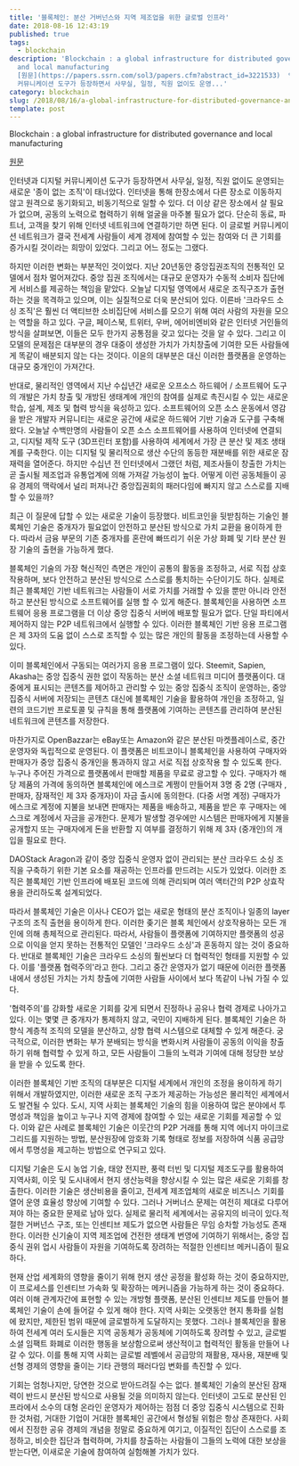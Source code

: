 ```yaml
---
title: '블록체인: 분산 거버넌스와 지역 제조업을 위한 글로벌 인프라'
date: 2018-08-16 12:43:19
published: true
tags:
  - blockchain
description: 'Blockchain : a global infrastructure for distributed governance
  and local manufacturing
  [원문](https://papers.ssrn.com/sol3/papers.cfm?abstract_id=3221533)  인터넷과 디지털
  커뮤니케이션 도구가 등장하면서 사무실, 일정, 직원 없이도 운영...'
category: blockchain
slug: /2018/08/16/a-global-infrastructure-for-distributed-governance-and-local-manufacturing/
template: post
---
```


Blockchain : a global infrastructure for distributed governance and local manufacturing

[원문](https://papers.ssrn.com/sol3/papers.cfm?abstract_id=3221533)

인터넷과 디지털 커뮤니케이션 도구가 등장하면서 사무실, 일정, 직원 없이도 운영되는 새로운 '종이 없는 조직'이 태너았다. 인터넷을 통해 한장소에서 다른 장소로 이동하지 않고 원격으로 동기화되고, 비동기적으로 일할 수 있다. 더 이상 같은 장소에서 살 필요가 없으며, 공동의 노력으로 협력하기 위해 얼굴을 마주볼 필요가 없다. 단순히 동료, 파트너, 고객을 찾기 위해 인터넷 네트워크에 연결하기만 하면 된다. 이 글로벌 커뮤니케이션 네트워크가 결국 전세계 사람들이 세계 경제에 참여할 수 있는 참여와 더 큰 기회를 증가시킬 것이라는 희망이 있었다. 그리고 어느 정도는 그랬다.

하지만 이러한 변화는 부분적인 것이었다. 지난 20년동안 중앙집권조직의 전통적인 모델에서 점차 멀어져갔다. 중앙 집권 조직에서는 대규모 운영자가 수동적 소비자 집단에게 서비스를 제공하는 책임을 맡았다. 오늘날 디지털 영역에서 새로운 조직구조가 출현하는 것을 목격하고 있으며, 이는 실질적으로 더욱 분산되어 있다. 이른바 '크라우드 소싱 조직'은 훨씬 더 액티브한 소비집단에 서비스를 모으기 위해 여러 사람의 자원을 모으는 역할을 하고 있다. 구글, 페이스북, 트위터, 우버, 에어비엔비와 같은 인터넷 거인들의 방식을 살펴보면, 이들은 모두 한가지 공통점을 갖고 있다는 것을 알 수 있다. 그리고 이 모델의 문제점은 대부분의 경우 대중이 생성한 가치가 가치창출에 기여한 모든 사람들에게 똑같이 배분되지 않는 다는 것이다. 이윤의 대부분은 대신 이러한 플랫폼을 운영하는 대규모 중개인이 가져간다.

반대로, 물리적인 영역에서 지난 수십년간 새로운 오프소스 하드웨어 / 소프트웨어 도구의 개발은 가치 창출 및 개방된 생태계에 개인의 참여를 실제로 촉진시킬 수 있는 새로운 학습, 설계, 제조 및 협력 방식을 육성하고 있다. 소프트웨어의 오픈 소스 운동에서 영감을 받은 개발자 커뮤니티는 새로운 공간에 새로운 하드웨어 기반 기술과 도구를 구축해왔다. 오늘날 수백만명의 사람들이 오픈 소스 소프트웨어를 사용하여 인터넷에 연결되고, 디지털 제작 도구 (3D프린터 포함)를 사용하여 세계에서 가장 큰 분산 및 제조 생태계를 구축한다. 이는 디지털 및 물리적으로 생산 수단의 동등한 재분배를 위한 새로운 잠재력을 열어준다. 하지만 수십년 전 인터넷에서 그랬던 처럼, 제조사들이 창출한 가치는 곧 출시될 제조업과 유통업계에 의해 가져갈 가능성이 높다. 어떻게 이런 공동체들이 공유 경제의 맥락에서 널리 퍼져나간 중앙집권회의 패러다임에 빠지지 않고 스스로를 지배할 수 있을까?

최근 이 질문에 답할 수 있는 새로운 기술이 등장했다. 비트코인을 뒷받침하는 기술인 블록체인 기술은 중개자가 필요없이 안전하고 분산된 방식으로 가치 교환을 용이하게 한다. 따라서 금융 부문의 기존 중개자를 혼란에 빠뜨리기 쉬운 가상 화폐 및 기타 분산 원장 기술의 출현을 가능하게 했다.

블록체인 기술의 가장 혁신적인 측면은 개인이 공통의 활동을 조정하고, 서로 직접 상호 작용하며, 보다 안전하고 분산된 방식으로 스스로를 통치하는 수단이기도 하다. 실제로 최근 블록체인 기반 네트워크는 사람들이 서로 가치를 거래할 수 있을 뿐만 아니라 안전하고 분산된 방식으로 소프트웨어를 실행 할 수 있게 해준다. 블록체인을 사용하면 소프트웨어 응용 프로그램을 더 이상 중앙 집중식 서버에 배포할 필요가 없다. 단일 파티에서 제어하지 않는 P2P 네트워크에서 실행할 수 있다. 이러한 블록체인 기반 응용 프로그램은 제 3자의 도움 없이 스스로 조직할 수 있는 많은 개인의 활동을 조정하는데 사용할 수 있다.

이미 블록체인에서 구동되는 여러가지 응용 프로그램이 있다. Steemit, Sapien, Akasha는 중앙 집중식 권한 없이 작동하는 분산 소셜 네트워크 미디어 플랫폼이다. 대중에게 표시되는 콘텐츠를 제어하고 관리할 수 있는 중앙 집중식 조직이 운영하는, 중앙집중식 서버에 저장되는 콘텐츠 대신에 블록체인 기술을 활용하여 개인을 조정하고, 일련의 코드기반 프로토콜 및 규칙을 통해 플랫폼에 기여하는 콘텐츠를 관리하여 분산된 네트워크에 콘텐츠를 저장한다.

마찬가지로 OpenBazzar는 eBay또는 Amazon와 같은 분산된 마켓플레이스로, 중간 운영자와 독립적으로 운영된다. 이 플랫폼은 비트코이니 블록체인을 사용하여 구매자와 판매자가 중앙 집중식 중개인을 통과하지 않고 서로 직접 상호작용 할 수 있도록 한다. 누구나 주어진 가격으로 플랫폼에서 판매할 제품을 무료로 광고할 수 있다. 구매자가 해당 제품의 가격에 동의하면 블록체인에 에스크로 계쩡이 만들어져 3명 중 2명 (구매자 , 판매자, 잠재적인 제 3자 중개자)이 자금 출시에 동의한다. (다중 서명 계정) 구매자가 에스크로 계정에 지불을 보내면 판매자는 제품을 배송하고, 제품을 받은 후 구매자는 에스크로 계정에서 자금을 공개한다. 문제가 발생할 경우에만 시스템은 판매자에게 지불을 공개할지 또는 구매자에게 돈을 반환할 지 여부를 결정하기 위해 제 3자 (중개인)의 개입을 필요로 한다.

DAOStack Aragon과 같이 중앙 집중식 운영자 없이 관리되는 분산 크라우드 소싱 조직을 구축하기 위한 기본 요소를 재공하는 인프라를 만드려는 시도가 있었다. 이러한 조직은 블록체인 기반 인프라에 배포된 코드에 의해 관리되며 여러 액터간의 P2P 상효작용을 관리하도록 설계되었다.

따라서 블록체인 기술은 이사나 CEO가 없는 새로운 형태의 분산 조직이나 일종의 layer 구조의 조직 출현을 용이하게 한다. 이러한 좆기은 블록 체인에서 상호작용하는 모든 개인에 의해 총체적으로 관리된다. 따라서, 사람들이 플랫폼에 기여하지만 플랫폼의 성공으로 이익을 얻지 못하는 전통적인 모델인 '크라우드 소싱'과 혼동하지 않는 것이 중요하다. 반대로 블록체인 기술은 크라우드 소싱의 훨씬보다 더 협력적인 형태를 지원할 수 있다. 이를 '플랫폼 협력주의'라고 한다. 그리고 중간 운영자가 없기 때문에 이러한 플랫폼 내에서 생성된 가치는 가치 창출에 기여한 사람들 사이에서 보다 똑같이 나눠 가질 수 있다.

'협력주의'를 강화할 새로운 기회를 갖게 되면서 진정하나 공유나 협력 경제로 나아가고 있다. 이는 몇몇 큰 중개자가 통제하지 않고, 국민이 지배하게 된다. 블록체인 기술은 하향식 계층적 조직의 모델을 분산하고, 상향 협력 시스템으로 대체할 수 있게 해준다. 궁극적으로, 이러한 변화는 부가 분배되는 방식을 변화시켜 사람들이 공동의 이익을 창출하기 위해 협력할 수 있게 하고, 모든 사람들이 그들의 노력과 기여에 대해 정당한 보상을 받을 수 있도록 한다.

이러한 블록체인 기반 조직의 대부분은 디지털 세계에서 개인의 조정을 용이하게 하기 위해서 개발하였지만, 이러한 새로운 조직 구조가 제공하는 가능성은 몰리적인 세계에서도 발견될 수 있다. 도시, 지역 사회는 블록체인 기술의 힘을 이용하여 많은 분야에서 투명성과 책임을 높이고 누구나 지역 경제에 참여할 수 있는 새로운 기회를 제공할 수 있다. 이와 같은 사례로 블록체인 기술은 이웃간의 P2P 거래를 통해 지역 에너지 마이크로 그리드를 지원하는 방법, 분산원장에 암호화 기록 형태로 정보를 저장하여 식품 공급망에서 투명성을 제고하는 방법으로 연구되고 있다.

디지털 기술은 도시 농업 기술, 태양 전지판, 풍력 터빈 및 디지털 제조도구를 활용하여 지역사회, 이웃 및 도시내에서 현지 생산능력을 향상시킬 수 있는 많은 새로운 기회를 창출한다. 이러한 기술은 생산비용을 줄이고, 전세계 제조업체의 새로운 비즈니스 기회를 열어 운영 효율성 향상에 기여할 수 있다. 그러나 거버너스 문제는 여전히 제대로 다루어져야 하는 중요한 문제로 남아 있다. 실제로 물리적 세계에서는 공유지의 비극이 있다.적절한 거버넌스 구조, 또는 인센티브 제도가 없으면 사람들은 무임 승차할 가능성도 존재한다. 이러한 신기술이 지역 제조업에 건전한 생태계 번영에 기여하기 위해서는, 중앙 집중식 권위 업시 사람들이 자원을 기여하도록 장려하는 적절한 인센티브 메커니즘이 필요하다.

현재 산업 세계화의 영향을 줄이기 위해 현지 생산 공정을 활성화 하는 것이 중요하지만, 이 프로세스를 인센티브 가속화 및 확장하는 메커니즘을 가능하게 하는 것이 중요하다. 여러 이해 관계자간에 표현할 수 있는 개방형 플랫폼, 분산된 인센티브 제도를 만들어 블록체인 기술이 손에 들어갈 수 있게 해야 한다. 지역 사회는 오랫동안 현지 통화를 실험에 왔지만, 제한된 범위 때문에 글로벌하게 도달하지는 못했다. 그러나 블록체인을 활용하여 전세계 여러 도시들은 지역 공동체가 공동체에 기여하도록 장려할 수 있고, 글로벌 소셜 임팩트 화폐로 이러한 행동을 보상함으로써 생산적이고 협력적인 활동을 만들어 나갈 수 있다. 이를 통해 지역 사회는 글로벌 레벨에서 공급망의 재활용, 재사용, 재분배 및 선형 경제의 영향을 줄이는 기타 관행의 패러다임 변화를 촉진할 수 있다.

기회는 엄청나지만, 당연한 것으로 받아드려질 수는 없다. 블록체인 기술의 분산된 잠재력이 반드시 분산된 방식으로 사용될 것을 의미하지 않는다. 인터넷이 고도로 분산된 인프라에서 소수의 대형 온라인 운영자가 제어하는 점점 더 중앙 집중식 시스템으로 진화한 것처럼, 거대한 기업이 거대한 블록체인 공간에서 형성될 위험은 항상 존재한다. 사회에서 진정한 공유 경제의 개념을 정말로 중요하게 여기고, 이질적인 집단이 스스로를 조정하고, 비슷한 집단과 협력하며, 가치를 창출하는 사람들이 그들의 노력에 대한 보상을 받는다면, 이새로운 기술에 참여하여 실험해볼 가치가 있다.
